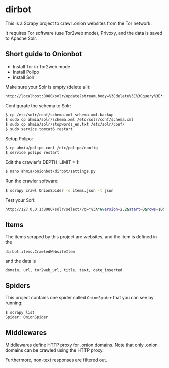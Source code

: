 dirbot
======

This is a Scrapy project to crawl .onion websites from the Tor network.

It requires Tor software (use Tor2web mode), Privoxy, and the data is saved to Apache Solr.

Short guide to Onionbot
-----------------------

- Install Tor in Tor2web mode
- Install Polipo
- Install Solr

Make sure your Solr is empty (delete all):

```sh
http://localhost:8080/solr/update?stream.body=%3Cdelete%3E%3Cquery%3E*:*%3C/query%3E%3C/delete%3E&commit=true
```

Configurate the schema to Solr:

```sh
$ cp /etc/solr/conf/schema.xml schema.xml.backup
$ sudo cp ahmia/solr/schema.xml /etc/solr/conf/schema.xml
$ sudo cp ahmia/solr/stopwords_en.txt /etc/solr/conf/
$ sudo service tomcat6 restart
```

Setup Polipo:

```sh
$ cp ahmia/polipo_conf /etc/polipo/config
$ service polipo restart
```

Edit the crawler's DEPTH_LIMIT = 1:

```sh
$ nano ahmia/onionbot/dirbot/settings.py
```

Run the crawler software:

```sh
$ scrapy crawl OnionSpider -o items.json -t json
```

Test your Sorl:

```sh
http://127.0.0.1:8080/solr/select/?q=*%3A*&version=2.2&start=0&rows=10&indent=on
```

Items
-----

The items scraped by this project are websites, and the item is defined in the

```
dirbot.items.CrawledWebsiteItem
```

and the data is

```
domain, url, tor2web_url, title, text, date_inserted
```

Spiders
-------

This project contains one spider called `OnionSpider` that you can see by running:

```sh
$ scrapy list
Spider: OnionSpider
```

Middlewares
-----------

Middlewares define HTTP proxy for .onion domains. Note that only .onion domains can be crawled using the HTTP proxy.

Furthermore, non-text responses are filtered out.
